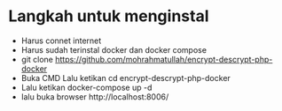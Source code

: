 # Langkah untuk menginstal
- Harus connet internet
- Harus sudah terinstal docker dan docker compose
- git clone https://github.com/mohrahmatullah/encrypt-descrypt-php-docker
- Buka CMD Lalu ketikan cd 
encrypt-descrypt-php-docker
- Lalu ketikan docker-compose up -d
- lalu buka browser http://localhost:8006/
